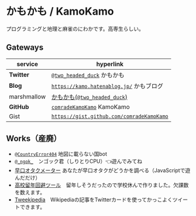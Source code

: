 # かもかも / KamoKamo
プログラミングと地理と麻雀のにわかです。高専生らしい。  
## Gateways

| service | hyperlink |
| ------------- | ------------- |
| **Twitter** | [`@two_headed_duck`](https://twitter.com/two_headed_duck) かもかも |
| **Blog** | [`https://kamo.hatenablog.jp/`](https://kamo.hatenablog.jp/) かもブログ |
| marshmallow | [かもかも(`@two_headed_duck`)](https://marshmallow-qa.com/two_headed_duck?utm_medium=url_text&utm_source=promotion) |
| **GitHub** | [`comradeKamoKamo`](https://github.com/comradeKamoKamo/) KamoKamo |
| Gist | [`https://gist.github.com/comradeKamoKamo`](https://gist.github.com/comradeKamoKamo) |
  
## Works（産廃）
- [`@CountryError404`](https://twitter.com/countryerror404) 地図に載らない国bot
- [`@_ngok_`](https://twitter.com/_ngok_)　ンゴック君（しりとりCPU）👈遊んでみてね
- [早口オタクメーター](https://comradekamokamo.github.io/hayakuti_otaku_meter/) あなたが早口オタクがどうかを調べる（JavaScriptで遊んだだけ） 
- [高校留年回避ツール](https://comradekamokamo.github.io/absent_manager/)　留年しそうだったので学校休んで作りました。欠課数を数えます。  
- [Tweekipedia](https://tweekipedia.azurewebsites.net/)　Wikipediaの記事をTwitterカードを使ってかっこよくツイートできます。  
